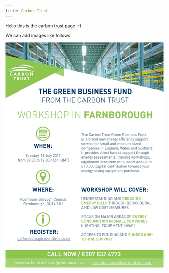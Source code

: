 ```yaml
---
title: Carbon Trust
---
```


Hello this is the carbon trust page :-)

We can add images like follows

![](./carbon-trust.jpg)

